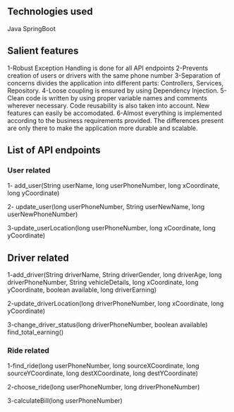 <h2>Technologies used</h2>
Java SpringBoot

<h2>Salient features</h2>
1-Robust Exception Handling is done for all API endpoints
2-Prevents creation of users or drivers with the same phone number
3-Separation of concerns divides the application into different parts: Controllers, Services, Repository.
4-Loose coupling is ensured by using Dependency Injection.
5-Clean code is written by using proper variable names and comments wherever necessary. Code reusability is also taken into account. New features can easily be accomodated.
6-Almost everything is implemented according to the business requirements provided. The differences present are only there to make the application more durable and scalable.

<h2>List of API endpoints</h2>
<h3>User related</h3>
1- add_user(String userName, long userPhoneNumber, long xCoordinate, long yCoordinate)

2- update_user(long userPhoneNumber, String userNewName, long userNewPhoneNumber)

3-update_userLocation(long userPhoneNumber, long xCoordinate, long yCoordinate)

<h2>Driver related</h2>
1-add_driver(String driverName, String driverGender,  long driverAge, long driverPhoneNumber,  String vehicleDetails, long xCoordinate,  long yCoordinate, boolean available, long driverEarning)

2-update_driverLocation(long driverPhoneNumber, long xCoordinate, long yCoordinate)

3-change_driver_status(long driverPhoneNumber, boolean available)
find_total_earning()


<h3>Ride related</h3>
1-find_ride(long userPhoneNumber, long sourceXCoordinate, long sourceYCoordinate, long destXCoordinate, long destYCoordinate)

2-choose_ride(long userPhoneNumber, long driverPhoneNumber)

3-calculateBill(long userPhoneNumber)


